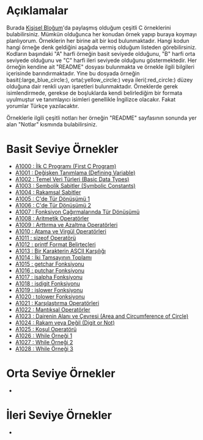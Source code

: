 # Açıklamalar
<p>Burada <a href="https://www.mustafayemural.com">Kişisel Bloğum</a>'da paylaşmış olduğum çeşitli C örneklerini bulabilirsiniz. Mümkün olduğunca her konudan örnek yapıp buraya koymayı planlıyorum. Örneklerin her birine ait bir kod bulunmaktadır. Hangi kodun hangi örneğe denk geldiğini aşağıda vermiş olduğum listeden görebilirsiniz. Kodların başındaki "A" harfi örneğin basit seviyede olduğunu, "B" harfi orta seviyede olduğunu ve "C" harfi ileri seviyede olduğunu göstermektedir. Her örneğin kendine ait "README" dosyası bulunmakta ve örnekle ilgili bilgileri içerisinde barındırmaktadır. Yine bu dosyada örneğin basit(:large_blue_circle:), orta(:yellow_circle:) veya ileri(:red_circle:) düzey olduğuna dair renkli uyarı işaretleri bulunmaktadır. Örneklerde gerek isimlendirmede, gerekse de boşluklarda kendi belirlediğim bir formata uyulmuştur ve tanımlayıcı isimleri genellikle İngilizce olacakır. Fakat yorumlar Türkçe yazılacaktır.</p>

<p>Örneklerle ilgili çeşitli notları her örneğin "README" sayfasının sonunda yer alan "Notlar" kısmında bulabilirsiniz.</p>

# Basit Seviye Örnekler
- <a href="https://github.com/myemural/C-Examples/tree/master/Examples/A1000">A1000 : İlk C Programı (First C Program)</a>
- <a href="https://github.com/myemural/C-Examples/tree/master/Examples/A1001">A1001 : Değişken Tanımlama (Defining Variable)</a>
- <a href="https://github.com/myemural/C-Examples/tree/master/Examples/A1002">A1002 : Temel Veri Türleri (Basic Data Types)</a>
- <a href="https://github.com/myemural/C-Examples/tree/master/Examples/A1003">A1003 : Sembolik Sabitler (Symbolic Constants)</a>
- <a href="https://github.com/myemural/C-Examples/tree/master/Examples/A1004">A1004 : Rakamsal Sabitler</a>
- <a href="https://github.com/myemural/C-Examples/tree/master/Examples/A1005">A1005 : C'de Tür Dönüşümü 1</a>
- <a href="https://github.com/myemural/C-Examples/tree/master/Examples/A1006">A1006 : C'de Tür Dönüşümü 2</a>
- <a href="https://github.com/myemural/C-Examples/tree/master/Examples/A1007">A1007 : Fonksiyon Çağırmalarında Tür Dönüşümü</a>
- <a href="https://github.com/myemural/C-Examples/tree/master/Examples/A1008">A1008 : Aritmetik Operatörler</a>
- <a href="https://github.com/myemural/C-Examples/tree/master/Examples/A1009">A1009 : Arttırma ve Azaltma Operatörleri</a>
- <a href="https://github.com/myemural/C-Examples/tree/master/Examples/A1010">A1010 : Atama ve Virgül Operatörleri</a>
- <a href="https://github.com/myemural/C-Examples/tree/master/Examples/A1011">A1011 : sizeof Operatörü</a>
- <a href="https://github.com/myemural/C-Examples/tree/master/Examples/A1012">A1012 : printf Format Belirteçleri</a>
- <a href="https://github.com/myemural/C-Examples/tree/master/Examples/A1013">A1013 : Bir Karakterin ASCII Karşılığı</a>
- <a href="https://github.com/myemural/C-Examples/tree/master/Examples/A1014">A1014 : İki Tamsayının Toplamı</a>
- <a href="https://github.com/myemural/C-Examples/tree/master/Examples/A1015">A1015 : getchar Fonksiyonu</a>
- <a href="https://github.com/myemural/C-Examples/tree/master/Examples/A1016">A1016 : putchar Fonksiyonu</a>
- <a href="https://github.com/myemural/C-Examples/tree/master/Examples/A1017">A1017 : isalpha Fonksiyonu</a>
- <a href="https://github.com/myemural/C-Examples/tree/master/Examples/A1018">A1018 : isdigit Fonksiyonu</a>
- <a href="https://github.com/myemural/C-Examples/tree/master/Examples/A1019">A1019 : islower Fonksiyonu</a>
- <a href="https://github.com/myemural/C-Examples/tree/master/Examples/A1020">A1020 : tolower Fonksiyonu</a>
- <a href="https://github.com/myemural/C-Examples/tree/master/Examples/A1021">A1021 : Karşılaştırma Operatörleri</a>
- <a href="https://github.com/myemural/C-Examples/tree/master/Examples/A1022">A1022 : Mantıksal Operatörler</a>
- <a href="https://github.com/myemural/C-Examples/tree/master/Examples/A1023">A1023 : Dairenin Alanı ve Çevresi (Area and Circumference of Circle)</a>
- <a href="https://github.com/myemural/C-Examples/tree/master/Examples/A1024">A1024 : Rakam veya Değil (Digit or Not)</a>
- <a href="https://github.com/myemural/C-Examples/tree/master/Examples/A1025">A1025 : Koşul Operatörü</a>
- <a href="https://github.com/myemural/C-Examples/tree/master/Examples/A1026">A1026 : While Örneği 1</a>
- <a href="https://github.com/myemural/C-Examples/tree/master/Examples/A1027">A1027 : While Örneği 2</a>
- <a href="https://github.com/myemural/C-Examples/tree/master/Examples/A1028">A1028 : While Örneği 3</a>

# Orta Seviye Örnekler
- 

# İleri Seviye Örnekler
- 
